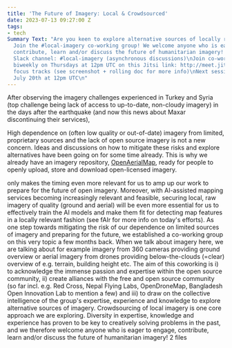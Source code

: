 ```yaml
---
title: 'The Future of Imagery: Local & Crowdsourced'
date: 2023-07-13 09:27:00 Z
tags:
- tech
Summary Text: "Are you keen to explore alternative sources of locally relevant imagery?
  Join the #local-imagery co-working group! We welcome anyone who is eager to engage,
  contribute, learn and/or discuss the future of humanitarian imagery! \n**How?**\nJoin
  Slack channel: #local-imagery (asynchronous discussions)\nJoin co-working sessions:
  biweekly on Thursdays at 12pm UTC on this Jitsi link: http://meet.jit.si/HOTOpenTechandInnovationWG\n4
  focus tracks (see screenshot + rolling doc for more info)\nNext session: Thursday
  July 20th at 12pm UTC\n"
---
```


After observing the imagery challenges experienced in Turkey and Syria (top challenge being lack of access to up-to-date, non-cloudy imagery) in the days after the earthquake (and now this news about Maxar discontinuing their services), 

High dependence on (often low quality or out-of-date) imagery from limited, proprietary sources and the lack of open source imagery is not a new concern. Ideas and discussions on how to mitigate these risks and explore alternatives have been going on for some time already. This is why we already have an imagery repository, [OpenAerialMap](https://openaerialmap.org/), ready for people to openly upload, store and download open-licensed imagery.

only makes the timing even more relevant for us to amp up our work to prepare for the future of open imagery. Moreover, with AI-assisted mapping services becoming increasingly relevant and feasible, securing local, raw imagery of quality (ground and aerial) will be even more essential for us to effectively train the AI models and make them fit for detecting map features in a locally relevant fashion (see fAIr for more info on today's efforts).
As one step towards mitigating the risk of our dependence on limited sources of imagery and preparing for the future, we established a co-working group on this very topic a few months back. When we talk about imagery here, we are talking about for example imagery from 360 cameras providing ground overview or aerial imagery from drones providing below-the-clouds (=clear) overview of e.g. terrain, building height etc. The aim of this coworking is i) to acknowledge the immense passion and expertise within the open source community, ii) create alliances with the free and open source community (so far incl. e.g. Red Cross, Nepal Flying Labs, OpenDroneMap, Bangladesh Open Innovation Lab to mention a few) and iii) to draw on the collective intelligence of the group's expertise, experience and knowledge to explore alternative sources of imagery. Crowdsourcing of local imagery is one core approach we are exploring.
Diversity in expertise, knowledge and experience has proven to be key to creatively solving problems in the past, and we therefore welcome anyone who is eager to engage, contribute, learn and/or discuss the future of humanitarian imagery!
2 files
 